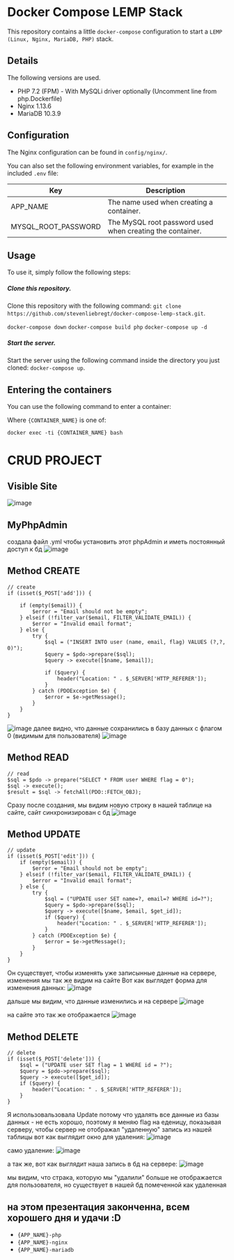 # Docker Compose LEMP Stack

This repository contains a little `docker-compose` configuration to start a `LEMP (Linux, Nginx, MariaDB, PHP)` stack.

## Details

The following versions are used.

* PHP 7.2 (FPM) - With MySQLi driver optionally (Uncomment line from php.Dockerfile)
* Nginx 1.13.6
* MariaDB 10.3.9

## Configuration

The Nginx configuration can be found in `config/nginx/`.

You can also set the following environment variables, for example in the included `.env` file:

| Key | Description |
|-----|-------------|
|APP_NAME|The name used when creating a container.|
|MYSQL_ROOT_PASSWORD|The MySQL root password used when creating the container.|

## Usage

To use it, simply follow the following steps:

##### Clone this repository.

Clone this repository with the following command: `git clone https://github.com/stevenliebregt/docker-compose-lemp-stack.git`.

`docker-compose down`
`docker-compose build php`
`docker-compose up -d`


##### Start the server.

Start the server using the following command inside the directory you just cloned: `docker-compose up`.



## Entering the containers

You can use the following command to enter a container:

Where `{CONTAINER_NAME}` is one of:

`docker exec -ti {CONTAINER_NAME} bash`

# CRUD PROJECT
## Visible Site
![image](https://github.com/user-attachments/assets/03519312-6939-4c8f-b8b7-1ea39d6e6ddf)

## MyPhpAdmin
создала файл .yml чтобы установить этот phpAdmin и иметь постоянный доступ к бд
![image](https://github.com/user-attachments/assets/1211dc55-b869-405d-b2c0-4f560afbd3ad)

## Method CREATE

```
// create
if (isset($_POST['add'])) {

    if (empty($email)) {
        $error = "Email should not be empty";
    } elseif (!filter_var($email, FILTER_VALIDATE_EMAIL)) {
        $error = "Invalid email format";
    } else {  
        try {
            $sql = ("INSERT INTO user (name, email, flag) VALUES (?,?, 0)");
            $query = $pdo->prepare($sql);
            $query -> execute([$name, $email]);

            if ($query) {
                header("Location: " . $_SERVER['HTTP_REFERER']);
            }
        } catch (PDOException $e) {
            $error = $e->getMessage();
        }
    }
}
```

![image](https://github.com/user-attachments/assets/7943c496-23e1-4434-9440-a551e4bd39c2)
далее видно, что данные сохранились в базу данных с флагом 0 (видимым для пользователя)
![image](https://github.com/user-attachments/assets/399382a1-1950-4434-a4a6-8f4af93c042d)

## Method READ

```
// read
$sql = $pdo -> prepare("SELECT * FROM user WHERE flag = 0");
$sql -> execute();
$result = $sql -> fetchAll(PDO::FETCH_OBJ);
```

Сразу после создания, мы видим новую строку в нашей таблице на сайте, сайт синхронизирован с бд
![image](https://github.com/user-attachments/assets/14a4343d-a214-466a-98db-93abaf3a4c1c)


## Method UPDATE

```
// update
if (isset($_POST['edit'])) {
    if (empty($email)) {
        $error = "Email should not be empty";
    } elseif (!filter_var($email, FILTER_VALIDATE_EMAIL)) {
        $error = "Invalid email format";
    } else {
        try {
            $sql = ("UPDATE user SET name=?, email=? WHERE id=?");
            $query = $pdo->prepare($sql);
            $query -> execute([$name, $email, $get_id]);
            if ($query) {
                header("Location: " . $_SERVER['HTTP_REFERER']);
            }
        } catch (PDOException $e) {
            $error = $e->getMessage();
        }
    }   
}
```

Он существует, чтобы изменять уже записынные данные на сервере, изменения мы так же видим на сайте
Вот как выглядет форма для изменения данных:
![image](https://github.com/user-attachments/assets/c8ecf897-632f-4ade-b40f-ce663334285c)

дальше мы видим, что данные изменились и на сервере
![image](https://github.com/user-attachments/assets/bc24dc5f-9760-45e2-bff5-9632998af119)

на сайте это так же отображается
![image](https://github.com/user-attachments/assets/78370883-a5b4-490e-a0d8-44f527d0d0c2)


## Method DELETE

```
// delete
if (isset($_POST['delete'])) {
    $sql = ("UPDATE user SET flag = 1 WHERE id = ?");
    $query = $pdo->prepare($sql);
    $query -> execute([$get_id]);
    if ($query) {
        header("Location: " . $_SERVER['HTTP_REFERER']);
    }
}
```

Я использовальзовала Update потому что удалять все данные из базы данных - не есть хорошо, поэтому я меняю flag на еденицу, показывая серверу, чтобы сервер не отображал "удаленную" запись из нашей таблицы
вот как выглядит окно для удаления:
![image](https://github.com/user-attachments/assets/62e5dd1e-f74c-4f7c-9e48-8770724aa69e)

само удаление:
![image](https://github.com/user-attachments/assets/2c57be65-7f15-4b39-af32-73c20d704a8f)

а так же, вот как выглядит наша запись в бд на сервере:
![image](https://github.com/user-attachments/assets/dfb0b6ac-5ba3-4f5d-b7e3-8db03e70b04a)

мы видим, что страка, которую мы "удалили" больше не отображается для пользователя, но существует в нашей бд помеченной как удаленная 

## на этом презентация законченна, всем хорошего дня и удачи :D




* `{APP_NAME}-php`
* `{APP_NAME}-nginx`
* `{APP_NAME}-mariadb`
